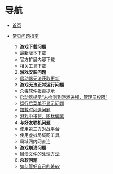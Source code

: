 # 导航

- [首页](Home)
- [常见问题指南](常见问题指南)

  1. **游戏下载问题**
    - [最新版本下载](./最新版本下载)
    - 官方扩展内容下载
    - 相关工具下载

  2. **游戏安装问题**
    - [启动器无法获取更新](./启动器无法获得更新)

  3. **游戏无法正常运行问题**
    - [杀毒软件报毒提示](./杀毒软件报毒提示)
    - [启动器提示“未检测到游戏进程，管理员权限”](./启动器提示“未检测到游戏进程，管理员权限”)
    - [运行后菜单不显示问题](./运行后菜单不显示问题)
    - [加载时闪退问题](./闪退问题)
    - [游戏中按钮，图标偏离](https://github.com/Zero-Fanker/Revenge-Now/wiki/%E6%B8%B8%E6%88%8F%E4%B8%AD%E6%8C%89%E9%92%AE%EF%BC%8C%E5%9B%BE%E6%A0%87%E5%81%8F%E7%A6%BB)

  4. **与好友联机问题**
    - [使用第三方对战平台](./使用第三方对战平台)
    - 使用虚拟局域网工具
    - 局域网内网直连

  5. **游戏崩溃问题**
    - [崩溃文件的处理方法](./debug文件的处理方法)

  6. **杀软问题**
    - [如何管好自己的杀软](./如何管好自己的杀软)